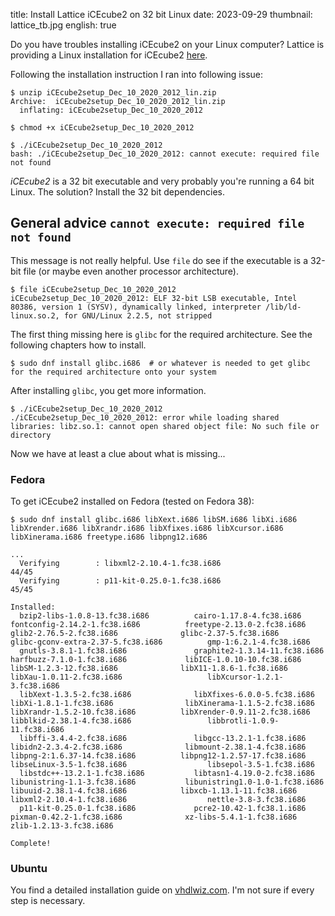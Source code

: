 title: Install Lattice iCEcube2 on 32 bit Linux
date: 2023-09-29
thumbnail: lattice_tb.jpg
english: true

Do you have troubles installing iCEcube2 on your Linux computer? Lattice is providing a Linux installation for iCEcube2 [here](https://www.latticesemi.com/Products/DesignSoftwareAndIP/FPGAandLDS/iCEcube2).

Following the installation instruction I ran into following issue:
```console
$ unzip iCEcube2setup_Dec_10_2020_2012_lin.zip
Archive:  iCEcube2setup_Dec_10_2020_2012_lin.zip
  inflating: iCEcube2setup_Dec_10_2020_2012
```

```console
$ chmod +x iCEcube2setup_Dec_10_2020_2012
```

```console
$ ./iCEcube2setup_Dec_10_2020_2012
bash: ./iCEcube2setup_Dec_10_2020_2012: cannot execute: required file not found
```

*iCEcube2* is a 32 bit executable and very probably you're running a 64 bit Linux. The solution? Install the 32 bit dependencies.

## General advice `cannot execute: required file not found`
This message is not really helpful. Use `file` do see if the executable is a 32-bit file (or maybe even another processor architecture).

```console
$ file iCEcube2setup_Dec_10_2020_2012
iCEcube2setup_Dec_10_2020_2012: ELF 32-bit LSB executable, Intel 80386, version 1 (SYSV), dynamically linked, interpreter /lib/ld-linux.so.2, for GNU/Linux 2.2.5, not stripped
```

The first thing missing here is `glibc` for the required architecture. See the following chapters how to install.
```console
$ sudo dnf install glibc.i686  # or whatever is needed to get glibc for the required architecture onto your system
```

After installing `glibc`, you get more information.
```console
$ ./iCEcube2setup_Dec_10_2020_2012
./iCEcube2setup_Dec_10_2020_2012: error while loading shared libraries: libz.so.1: cannot open shared object file: No such file or directory
````

Now we have at least a clue about what is missing...

### Fedora
To get iCEcube2 installed on Fedora (tested on Fedora 38):

```console
$ sudo dnf install glibc.i686 libXext.i686 libSM.i686 libXi.i686 libXrender.i686 libXrandr.i686 libXfixes.i686 libXcursor.i686 libXinerama.i686 freetype.i686 libpng12.i686

...
  Verifying        : libxml2-2.10.4-1.fc38.i686                                                                                                                                                                                                                                                                         44/45 
  Verifying        : p11-kit-0.25.0-1.fc38.i686                                                                                                                                                                                                                                                                         45/45 

Installed:
  bzip2-libs-1.0.8-13.fc38.i686          cairo-1.17.8-4.fc38.i686               fontconfig-2.14.2-1.fc38.i686          freetype-2.13.0-2.fc38.i686              glib2-2.76.5-2.fc38.i686              glibc-2.37-5.fc38.i686                 glibc-gconv-extra-2.37-5.fc38.i686          gmp-1:6.2.1-4.fc38.i686              
  gnutls-3.8.1-1.fc38.i686               graphite2-1.3.14-11.fc38.i686          harfbuzz-7.1.0-1.fc38.i686             libICE-1.0.10-10.fc38.i686               libSM-1.2.3-12.fc38.i686              libX11-1.8.6-1.fc38.i686               libXau-1.0.11-2.fc38.i686                   libXcursor-1.2.1-3.fc38.i686         
  libXext-1.3.5-2.fc38.i686              libXfixes-6.0.0-5.fc38.i686            libXi-1.8.1-1.fc38.i686                libXinerama-1.1.5-2.fc38.i686            libXrandr-1.5.2-10.fc38.i686          libXrender-0.9.11-2.fc38.i686          libblkid-2.38.1-4.fc38.i686                 libbrotli-1.0.9-11.fc38.i686         
  libffi-3.4.4-2.fc38.i686               libgcc-13.2.1-1.fc38.i686              libidn2-2.3.4-2.fc38.i686              libmount-2.38.1-4.fc38.i686              libpng-2:1.6.37-14.fc38.i686          libpng12-1.2.57-17.fc38.i686           libseLinux-3.5-1.fc38.i686                  libsepol-3.5-1.fc38.i686             
  libstdc++-13.2.1-1.fc38.i686           libtasn1-4.19.0-2.fc38.i686            libunistring-1.1-3.fc38.i686           libunistring1.0-1.0-1.fc38.i686          libuuid-2.38.1-4.fc38.i686            libxcb-1.13.1-11.fc38.i686             libxml2-2.10.4-1.fc38.i686                  nettle-3.8-3.fc38.i686               
  p11-kit-0.25.0-1.fc38.i686             pcre2-10.42-1.fc38.1.i686              pixman-0.42.2-1.fc38.i686              xz-libs-5.4.1-1.fc38.i686                zlib-1.2.13-3.fc38.i686              

Complete!
```

### Ubuntu
You find a detailed installation guide on [vhdlwiz.com](https://vhdlwhiz.com/lattice-icecube2-ubuntu-20-04-icestick/). I'm not sure if every step is necessary.